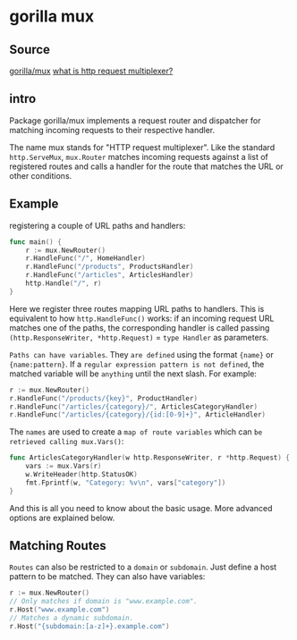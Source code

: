 # gorilla mux

## Source

[gorilla/mux](https://pkg.go.dev/github.com/gorilla/mux#readme-middleware)
[what is http request multiplexer?](https://stackoverflow.com/questions/40478027/what-is-an-http-request-multiplexer)

## intro

Package gorilla/mux implements a request router and dispatcher for matching incoming requests to their respective handler.

The name mux stands for "HTTP request multiplexer". Like the standard `http.ServeMux`, `mux.Router` matches incoming requests against a list of registered routes and calls a handler for the route that matches the URL or other conditions.

## Example

registering a couple of URL paths and handlers:

```go
func main() {
    r := mux.NewRouter()
    r.HandleFunc("/", HomeHandler)
    r.HandleFunc("/products", ProductsHandler)
    r.HandleFunc("/articles", ArticlesHandler)
    http.Handle("/", r)
}
```

Here we register three routes mapping URL paths to handlers. This is equivalent to how `http.HandleFunc()` works: if an incoming request URL matches one of the paths, the corresponding handler is called passing `(http.ResponseWriter, *http.Request)` = `type Handler` as parameters.

`Paths can have variables`. They `are defined` using the format `{name}` or `{name:pattern}`. If a `regular expression pattern is not defined`, the matched variable will be `anything` until the next slash. For example:

```go
r := mux.NewRouter()
r.HandleFunc("/products/{key}", ProductHandler)
r.HandleFunc("/articles/{category}/", ArticlesCategoryHandler)
r.HandleFunc("/articles/{category}/{id:[0-9]+}", ArticleHandler)
```

The `names` are used to create a `map of route variables` which can `be retrieved calling mux.Vars()`:

```go
func ArticlesCategoryHandler(w http.ResponseWriter, r *http.Request) {
    vars := mux.Vars(r)
    w.WriteHeader(http.StatusOK)
    fmt.Fprintf(w, "Category: %v\n", vars["category"])
}
```

And this is all you need to know about the basic usage. More advanced options are explained below.

## Matching Routes

`Routes` can also be restricted to a `domain` or `subdomain`. Just define a host pattern to be matched. They can also have variables:

```go
r := mux.NewRouter()
// Only matches if domain is "www.example.com".
r.Host("www.example.com")
// Matches a dynamic subdomain.
r.Host("{subdomain:[a-z]+}.example.com")
```

